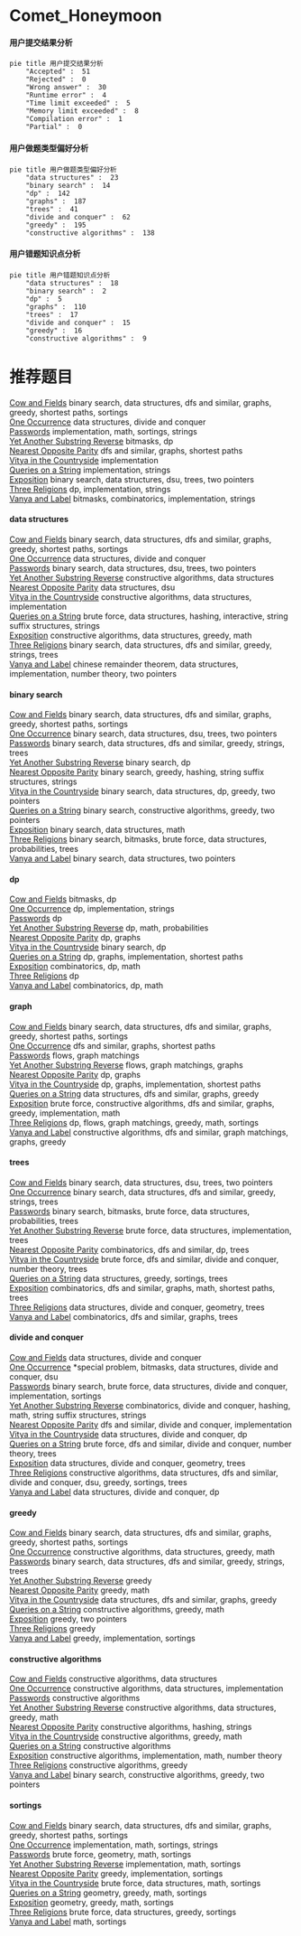 # Comet_Honeymoon
<!-- tabs:start -->
#### **用户提交结果分析**

```mermaid
pie title 用户提交结果分析
    "Accepted" :  51
    "Rejected" :  0
    "Wrong answer" :  30
    "Runtime error" :  4
    "Time limit exceeded" :  5
    "Memory limit exceeded" :  8
    "Compilation error" :  1
    "Partial" :  0
```
#### **用户做题类型偏好分析**

```mermaid
pie title 用户做题类型偏好分析
    "data structures" :  23
    "binary search" :  14
    "dp" :  142
    "graphs" :  187
    "trees" :  41
    "divide and conquer" :  62
    "greedy" :  195
    "constructive algorithms" :  138
```
#### **用户错题知识点分析**

```mermaid
pie title 用户错题知识点分析
    "data structures" :  18
    "binary search" :  2
    "dp" :  5
    "graphs" :  110
    "trees" :  17
    "divide and conquer" :  15
    "greedy" :  16
    "constructive algorithms" :  9
```
<!-- tabs:end -->
# 推荐题目
[Cow and Fields](http://codeforces.com/problemset/problem/1307/D)		binary search,
                        data structures,
                        dfs and similar,
                        graphs,
                        greedy,
                        shortest paths,
                        sortings		  
[One Occurrence](http://codeforces.com/problemset/problem/1000/F)		data structures,
                        divide and conquer		  
[Passwords](http://codeforces.com/problemset/problem/721/B)		implementation,
                        math,
                        sortings,
                        strings		  
[Yet Another Substring Reverse](http://codeforces.com/problemset/problem/1234/F)		bitmasks,
                        dp		  
[Nearest Opposite Parity](http://codeforces.com/problemset/problem/1272/E)		dfs and similar,
                        graphs,
                        shortest paths		  
[Vitya in the Countryside](http://codeforces.com/problemset/problem/719/A)		implementation		  
[Queries on a String](http://codeforces.com/problemset/problem/598/B)		implementation,
                        strings		  
[Exposition](http://codeforces.com/problemset/problem/6/E)		binary search,
                        data structures,
                        dsu,
                        trees,
                        two pointers		  
[Three Religions](http://codeforces.com/problemset/problem/1149/B)		dp,
                        implementation,
                        strings		  
[Vanya and Label](http://codeforces.com/problemset/problem/677/C)		bitmasks,
                        combinatorics,
                        implementation,
                        strings		  
<!-- tabs:start -->
#### **data structures**
[Cow and Fields](http://codeforces.com/problemset/problem/1307/D)		binary search,
                        data structures,
                        dfs and similar,
                        graphs,
                        greedy,
                        shortest paths,
                        sortings		  
[One Occurrence](http://codeforces.com/problemset/problem/1000/F)		data structures,
                        divide and conquer		  
[Passwords](http://codeforces.com/problemset/problem/6/E)		binary search,
                        data structures,
                        dsu,
                        trees,
                        two pointers		  
[Yet Another Substring Reverse](http://codeforces.com/problemset/problem/1023/D)		constructive algorithms,
                        data structures		  
[Nearest Opposite Parity](http://codeforces.com/problemset/problem/722/C)		data structures,
                        dsu		  
[Vitya in the Countryside](https://codeforces.com/contest/157/problem/D)		constructive algorithms,
                        data structures,
                        implementation		  
[Queries on a String](http://codeforces.com/problemset/problem/710/F)		brute force,
                        data structures,
                        hashing,
                        interactive,
                        string suffix structures,
                        strings		  
[Exposition](http://codeforces.com/problemset/problem/721/D)		constructive algorithms,
                        data structures,
                        greedy,
                        math		  
[Three Religions](http://codeforces.com/problemset/problem/722/D)		binary search,
                        data structures,
                        dfs and similar,
                        greedy,
                        strings,
                        trees		  
[Vanya and Label](http://codeforces.com/problemset/problem/722/F)		chinese remainder theorem,
                        data structures,
                        implementation,
                        number theory,
                        two pointers		  
#### **binary search**
[Cow and Fields](http://codeforces.com/problemset/problem/1307/D)		binary search,
                        data structures,
                        dfs and similar,
                        graphs,
                        greedy,
                        shortest paths,
                        sortings		  
[One Occurrence](http://codeforces.com/problemset/problem/6/E)		binary search,
                        data structures,
                        dsu,
                        trees,
                        two pointers		  
[Passwords](http://codeforces.com/problemset/problem/722/D)		binary search,
                        data structures,
                        dfs and similar,
                        greedy,
                        strings,
                        trees		  
[Yet Another Substring Reverse](http://codeforces.com/problemset/problem/721/E)		binary search,
                        dp		  
[Nearest Opposite Parity](http://codeforces.com/problemset/problem/1326/D2)		binary search,
                        greedy,
                        hashing,
                        string suffix structures,
                        strings		  
[Vitya in the Countryside](http://codeforces.com/problemset/problem/1492/C)		binary search,
                        data structures,
                        dp,
                        greedy,
                        two pointers		  
[Queries on a String](http://codeforces.com/problemset/problem/1463/D)		binary search,
                        constructive algorithms,
                        greedy,
                        two pointers		  
[Exposition](http://codeforces.com/problemset/problem/1490/G)		binary search,
                        data structures,
                        math		  
[Three Religions](http://codeforces.com/problemset/problem/1479/D)		binary search,
                        bitmasks,
                        brute force,
                        data structures,
                        probabilities,
                        trees		  
[Vanya and Label](http://codeforces.com/problemset/problem/1436/E)		binary search,
                        data structures,
                        two pointers		  
#### **dp**
[Cow and Fields](http://codeforces.com/problemset/problem/1234/F)		bitmasks,
                        dp		  
[One Occurrence](http://codeforces.com/problemset/problem/1149/B)		dp,
                        implementation,
                        strings		  
[Passwords](http://codeforces.com/problemset/problem/429/B)		dp		  
[Yet Another Substring Reverse](http://codeforces.com/problemset/problem/601/C)		dp,
                        math,
                        probabilities		  
[Nearest Opposite Parity](http://codeforces.com/problemset/problem/721/C)		dp,
                        graphs		  
[Vitya in the Countryside](http://codeforces.com/problemset/problem/721/E)		binary search,
                        dp		  
[Queries on a String](http://codeforces.com/problemset/problem/1183/E)		dp,
                        graphs,
                        implementation,
                        shortest paths		  
[Exposition](https://codeforces.com/contest/1248/problem/C)		combinatorics,
                        dp,
                        math		  
[Three Religions](http://codeforces.com/problemset/problem/1268/E)		dp		  
[Vanya and Label](http://codeforces.com/problemset/problem/145/C)		combinatorics,
                        dp,
                        math		  
#### **graph**
[Cow and Fields](http://codeforces.com/problemset/problem/1307/D)		binary search,
                        data structures,
                        dfs and similar,
                        graphs,
                        greedy,
                        shortest paths,
                        sortings		  
[One Occurrence](http://codeforces.com/problemset/problem/1272/E)		dfs and similar,
                        graphs,
                        shortest paths		  
[Passwords](http://codeforces.com/problemset/problem/316/C2)		flows,
                        graph matchings		  
[Yet Another Substring Reverse](http://codeforces.com/problemset/problem/1070/I)		flows,
                        graph matchings,
                        graphs		  
[Nearest Opposite Parity](http://codeforces.com/problemset/problem/721/C)		dp,
                        graphs		  
[Vitya in the Countryside](http://codeforces.com/problemset/problem/1183/E)		dp,
                        graphs,
                        implementation,
                        shortest paths		  
[Queries on a String](http://codeforces.com/problemset/problem/1348/F)		data structures,
                        dfs and similar,
                        graphs,
                        greedy		  
[Exposition](http://codeforces.com/problemset/problem/1487/C)		brute force,
                        constructive algorithms,
                        dfs and similar,
                        graphs,
                        greedy,
                        implementation,
                        math		  
[Three Religions](http://codeforces.com/problemset/problem/1437/C)		dp,
                        flows,
                        graph matchings,
                        greedy,
                        math,
                        sortings		  
[Vanya and Label](http://codeforces.com/problemset/problem/1470/D)		constructive algorithms,
                        dfs and similar,
                        graph matchings,
                        graphs,
                        greedy		  
#### **trees**
[Cow and Fields](http://codeforces.com/problemset/problem/6/E)		binary search,
                        data structures,
                        dsu,
                        trees,
                        two pointers		  
[One Occurrence](http://codeforces.com/problemset/problem/722/D)		binary search,
                        data structures,
                        dfs and similar,
                        greedy,
                        strings,
                        trees		  
[Passwords](http://codeforces.com/problemset/problem/1479/D)		binary search,
                        bitmasks,
                        brute force,
                        data structures,
                        probabilities,
                        trees		  
[Yet Another Substring Reverse](http://codeforces.com/problemset/problem/1511/C)		brute force,
                        data structures,
                        implementation,
                        trees		  
[Nearest Opposite Parity](http://codeforces.com/problemset/problem/1499/F)		combinatorics,
                        dfs and similar,
                        dp,
                        trees		  
[Vitya in the Countryside](http://codeforces.com/problemset/problem/1491/E)		brute force,
                        dfs and similar,
                        divide and conquer,
                        number theory,
                        trees		  
[Queries on a String](http://codeforces.com/problemset/problem/1466/D)		data structures,
                        greedy,
                        sortings,
                        trees		  
[Exposition](http://codeforces.com/problemset/problem/1495/D)		combinatorics,
                        dfs and similar,
                        graphs,
                        math,
                        shortest paths,
                        trees		  
[Three Religions](http://codeforces.com/problemset/problem/1303/G)		data structures,
                        divide and conquer,
                        geometry,
                        trees		  
[Vanya and Label](http://codeforces.com/problemset/problem/1454/E)		combinatorics,
                        dfs and similar,
                        graphs,
                        trees		  
#### **divide and conquer**
[Cow and Fields](http://codeforces.com/problemset/problem/1000/F)		data structures,
                        divide and conquer		  
[One Occurrence](http://codeforces.com/problemset/problem/1386/C)		*special problem,
                        bitmasks,
                        data structures,
                        divide and conquer,
                        dsu		  
[Passwords](http://codeforces.com/problemset/problem/1461/D)		binary search,
                        brute force,
                        data structures,
                        divide and conquer,
                        implementation,
                        sortings		  
[Yet Another Substring Reverse](http://codeforces.com/problemset/problem/1466/G)		combinatorics,
                        divide and conquer,
                        hashing,
                        math,
                        string suffix structures,
                        strings		  
[Nearest Opposite Parity](http://codeforces.com/problemset/problem/1490/D)		dfs and similar,
                        divide and conquer,
                        implementation		  
[Vitya in the Countryside](https://codeforces.com/contest/1483/problem/C)		data structures,
                        divide and conquer,
                        dp		  
[Queries on a String](http://codeforces.com/problemset/problem/1491/E)		brute force,
                        dfs and similar,
                        divide and conquer,
                        number theory,
                        trees		  
[Exposition](http://codeforces.com/problemset/problem/1303/G)		data structures,
                        divide and conquer,
                        geometry,
                        trees		  
[Three Religions](http://codeforces.com/problemset/problem/1494/D)		constructive algorithms,
                        data structures,
                        dfs and similar,
                        divide and conquer,
                        dsu,
                        greedy,
                        sortings,
                        trees		  
[Vanya and Label](http://codeforces.com/problemset/problem/1482/E)		data structures,
                        divide and conquer,
                        dp		  
#### **greedy**
[Cow and Fields](http://codeforces.com/problemset/problem/1307/D)		binary search,
                        data structures,
                        dfs and similar,
                        graphs,
                        greedy,
                        shortest paths,
                        sortings		  
[One Occurrence](http://codeforces.com/problemset/problem/721/D)		constructive algorithms,
                        data structures,
                        greedy,
                        math		  
[Passwords](http://codeforces.com/problemset/problem/722/D)		binary search,
                        data structures,
                        dfs and similar,
                        greedy,
                        strings,
                        trees		  
[Yet Another Substring Reverse](http://codeforces.com/problemset/problem/723/C)		greedy		  
[Nearest Opposite Parity](http://codeforces.com/problemset/problem/1338/A)		greedy,
                        math		  
[Vitya in the Countryside](http://codeforces.com/problemset/problem/1348/F)		data structures,
                        dfs and similar,
                        graphs,
                        greedy		  
[Queries on a String](http://codeforces.com/problemset/problem/1157/D)		constructive algorithms,
                        greedy,
                        math		  
[Exposition](http://codeforces.com/problemset/problem/1251/C)		greedy,
                        two pointers		  
[Three Religions](http://codeforces.com/problemset/problem/1474/A)		greedy		  
[Vanya and Label](http://codeforces.com/problemset/problem/490/A)		greedy,
                        implementation,
                        sortings		  
#### **constructive algorithms**
[Cow and Fields](http://codeforces.com/problemset/problem/1023/D)		constructive algorithms,
                        data structures		  
[One Occurrence](https://codeforces.com/contest/157/problem/D)		constructive algorithms,
                        data structures,
                        implementation		  
[Passwords](https://codeforces.com/contest/1173/problem/F)		constructive algorithms		  
[Yet Another Substring Reverse](http://codeforces.com/problemset/problem/721/D)		constructive algorithms,
                        data structures,
                        greedy,
                        math		  
[Nearest Opposite Parity](https://codeforces.com/contest/1113/problem/D)		constructive algorithms,
                        hashing,
                        strings		  
[Vitya in the Countryside](http://codeforces.com/problemset/problem/1157/D)		constructive algorithms,
                        greedy,
                        math		  
[Queries on a String](http://codeforces.com/problemset/problem/1089/E)		constructive algorithms		  
[Exposition](http://codeforces.com/problemset/problem/1419/E)		constructive algorithms,
                        implementation,
                        math,
                        number theory		  
[Three Religions](http://codeforces.com/problemset/problem/1493/A)		constructive algorithms,
                        greedy		  
[Vanya and Label](http://codeforces.com/problemset/problem/1463/D)		binary search,
                        constructive algorithms,
                        greedy,
                        two pointers		  
#### **sortings**
[Cow and Fields](http://codeforces.com/problemset/problem/1307/D)		binary search,
                        data structures,
                        dfs and similar,
                        graphs,
                        greedy,
                        shortest paths,
                        sortings		  
[One Occurrence](http://codeforces.com/problemset/problem/721/B)		implementation,
                        math,
                        sortings,
                        strings		  
[Passwords](http://codeforces.com/problemset/problem/460/E)		brute force,
                        geometry,
                        math,
                        sortings		  
[Yet Another Substring Reverse](http://codeforces.com/problemset/problem/723/A)		implementation,
                        math,
                        sortings		  
[Nearest Opposite Parity](http://codeforces.com/problemset/problem/490/A)		greedy,
                        implementation,
                        sortings		  
[Vitya in the Countryside](http://codeforces.com/problemset/problem/538/F)		brute force,
                        data structures,
                        math,
                        sortings		  
[Queries on a String](https://codeforces.com/contest/1496/problem/C)		geometry,
                        greedy,
                        math,
                        sortings		  
[Exposition](http://codeforces.com/problemset/problem/1495/A)		geometry,
                        greedy,
                        math,
                        sortings		  
[Three Religions](http://codeforces.com/problemset/problem/1497/A)		brute force,
                        data structures,
                        greedy,
                        sortings		  
[Vanya and Label](http://codeforces.com/problemset/problem/1427/A)		math,
                        sortings		  
<!-- tabs:end -->
